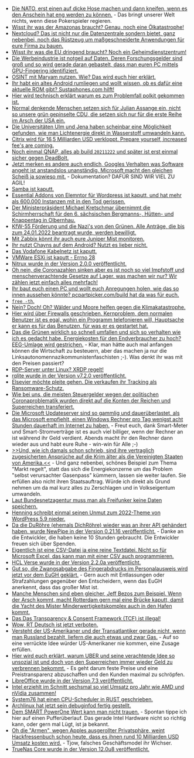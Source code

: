 * [Die NATO, erst einen auf dicke Hose machen und dann kneifen, wenn es den Anschein hat eng werden zu können.](https://blog.fefe.de/?ts=9f085f1e) - Das bringt unserer Welt nichts, wenn diese Pokerspieler regieren.
* [Wisst ihr was der Amazonas braucht? Genau, noch eine Ölkatastrophe!](https://netzfrauen.org/2022/01/31/ecuador-3/)
* [Nextcloud? Das ist nicht nur die Datenzentrale sondern bietet, ganz nebenbei, noch das Rüstzeug um maßgeschneiderte Anwendungen für eure Firma zu bauen.](https://nextcloud.com/blog/community-interview-gestion/)
* [Wisst ihr was die EU dringend braucht? Noch ein Geheimdienstzentrum!](https://netzpolitik.org/2022/strategischer-kompass-eu-soll-neues-geheimdienstzentrum-erhalten/)
* [Die Werbeindustrie ist notgeil auf Daten. Deren Forschungsgelder sind groß und so wird gerade daran gebastelt, dass man euren PC mittels GPU-Fingering identifiziert.](https://www.bleepingcomputer.com/news/security/researchers-use-gpu-fingerprinting-to-track-users-online/)
* [OSINT mit Maryam nutzen. Wie? Das wird euch hier erklärt.](https://scheible.it/kali-linux-tools_maryam/)
* [Ihr habt ein altes Android rumliegen und wollt wissen, ob es dafür eine aktuelle ROM gibt? Sustaphones.com hilft!](https://www.onli-blogging.de/2123/Sustaphones-mit-mehr-Roms-und-Daten-zum-Kopfhoereranschluss.html)
* [Hier wird technisch erklärt warum es zum Problemfall polkit gekommen ist.](https://utcc.utoronto.ca/~cks/space/blog/unix/Argv0IsEasy)
* [Normal denkende Menschen setzen sich für Julian Assange ein, nicht so unsere grün gepinselte CDU, die setzen sich nur für die erste Reihe im Arsch der USA ein.](https://blog.fefe.de/?ts=9f093c66)
* [Die Universitäten Ulm und Jena haben scheinbar eine Möglichkeit gefunden, wie man Lichtenergie direkt in Wasserstoff umwandeln kann.](https://www.sonnenseite.com/de/wissenschaft/gruener-wasserstoff-auf-knopfdruck/)
* [Citrix wird für 16,5 Milliarden USD verkloppt. Prepare yourself, increased fee's are coming.](https://www.borncity.com/blog/2022/02/01/citrix-wird-fr-165-milliarden-dollar-gekauft/)
* [Noch einmal QNAP, alles ab build `20211222` und später ist erst einmal sicher gegen DeadBolt.](https://www.borncity.com/blog/2022/02/01/qnap-deadbolt-angriffe-ber-eine-im-dezember-2021-gepatchte-schwachstelle/)
* [Jetzt merken es andere auch endlich, Googles Verhalten was Software angeht ist anstandslos unanständig. Microsoft macht den gleichen Scheiß ja sowieso mit.](https://www.borncity.com/blog/2022/02/01/entwickelt-sich-der-google-chrome-zum-problembr/) - Dokumentation? DAFÜR SIND WIR VIEL ZU AGIL!
* [Samba ist kaputt.](https://www.bleepingcomputer.com/news/security/samba-bug-can-let-remote-attackers-execute-code-as-root/)
* [Essential Addons von Elemntor für Wordpress ist kaputt, und hat mehr als 600.000 Instanzen mit in den Tod gerissen.](https://www.bleepingcomputer.com/news/security/600k-wordpress-sites-impacted-by-critical-plugin-rce-vulnerability/)
* [Der Ministerpräsident Michael Kretschmar übernimmt die Schirmherrschaft für den 6. sächsischen Bergmanns-, Hütten- und Knappentag in Olbernhau.](https://knappenverein.de/ministerpraesident-uebernimmt-schirmherrschaft-fuer-6-saechsischen-bergmanns-huetten-und-knappentag-in-olbernhau/)
* [KfW-55 Förderung und die Nazi's von den Grünen. Alle Anträge, die bis zum 24.01.2022 beantragt wurde, werden bewilligt.](https://www.sonnenseite.com/de/wirtschaft/loesung-fuer-kfw-gebaeudefoerderung-alle-antraege-bis-24-januar-werden-bewilligt/)
* [Mit Zabbix könnt ihr auch eure Juniper Mist monitoren.](https://blog.zabbix.com/monitoring-juniper-mist-wireless-network/19093/)
* [Ihr nutzt Chayns auf dem Android? Nutzt es lieber nicht.](https://www.kuketz-blog.de/chayns-corona-terminbuchungs-app-mit-deutlichen-verstoessen-gegen-ttdsg-dsgvo/)
* [Das Vodafone Kabelnetz ist kaputt.](https://www.borncity.com/blog/2022/01/31/strung-im-vodafone-kabelnetz-31-1-2022/)
* [VMWare ESXi ist kaputt - Errno 28](http://woshub.com/vmware-esxi-no-space-left-device/)
* [Nitrux wurde in der Version 2.0.0 veröffentlicht.](https://lwn.net/Articles/883323/rss)
* [Oh nein, die Coronazahlen sinken aber es ist noch so viel Impfstoff und menschenverachtende Gesetze auf Lager. was machen wir nur? Wir zählen jetzt einfach alles mehrfach!](https://blog.fefe.de/?ts=9f063d8b)
* [Ihr baut euch einen PC und wollt euch Anregungen holen, wie das so innen aussehen könnte? pcpartpicker.com/build hat da was für euch.](https://pcpartpicker.com/builds/)
* [`free -th`.](https://pimylifeup.com/free-command-linux/)
* [Nein? Doch! Oh? Wälder und Moore helfen gegen die Klimakatastrophe.](https://www.sonnenseite.com/de/umwelt/waelder-und-moore-koennen-uns-helfen/)
* [Hier wird über Firewalls geschrieben. Kernproblem, dem normalen Benutzer ist es egal, wohin ein Programm telefonieren will, Hauptsache er kann es für das Benutzen, für was er es gestartet hat.](https://utcc.utoronto.ca/~cks/space/blog/tech/HostFirewallsLimits)
* [Das die Grünen wirklich so schnell umfallen und sich so verhalten wie ich es gedacht habe. Energiekosten für den Endverbraucher zu hoch? EEG-Umlage wird gestrichen.](https://blog.fefe.de/?ts=9f0494a7) - Klar, man hätte auch mal anfangen können die Wirtschaft zu besteuern, aber das machen ja nur die Linksautonomennazikommunistenfaschisten ;-). Was denkt ihr was mit den Preisen passiert? 
* [RDP-Server unter Linux? XRDP regelt!](http://xrdp.org/)
* [rqlite wurde in der Version v7.2.0 veröffentlicht.](https://github.com/rqlite/rqlite/releases/tag/v7.2.0)
* [Elsevier möchte pleite gehen. Die verkaufen ihr Tracking als Ransomware-Schutz.](https://blog.fefe.de/?ts=9f0492fe)
* [Wie bei uns, die meisten Steuergelder wegen der politischen Coronaproblematik wurden direkt auf die Konten der Reichen und Superreichen transferiert.](https://blog.fefe.de/?ts=9f04e18c)
* [Die Microsoft Updateserver sind so gammlig und dauerüberlastet, als das Microsoft empfiehlt, einen Windows Rechner pro Tag wenigst acht Stunden dauerhaft im Internet zu haben.](https://blog.fefe.de/?ts=9f075d61) - Freut euch, dank Smart-Meter und Smart-Stromverträge ist es auch viel billiger, wenn der Rechner an ist während ihr Geld verdient. Abends macht ihr den Rechner dann wieder aus und habt eure Ruhe - win-win für Alle ;-)
* [>>Und, wie ich damals schon schrieb, sind ihre vertraglich zugesicherten Ansprüche auf die Krim älter als die Vereinigten Staaten von Amerika.<<](https://blog.fefe.de/?ts=9f075b31) - Und ganz nebenbei, schönes Beispiel zum Thema "Markt regelt", statt das sich die Energiekonzerne um das Problem "selbst verursachter Gasenpass" kümmern, lassen sie weiter laufen. Sie erfüllen also nicht ihren Staatsauftrag. Würde ich direkt als Grund nehmen um da mal kurz alles zu Zerschlagen und in Volkseigentum umwandeln.
* [Laut Bundesnetzagentur muss man als Freifunker keine Daten speichern.](https://netzpolitik.org/2022/offene-wlans-keine-speicherpflicht-fuer-freifunk-netze/)
* [Henning schreibt einmal seinen Unmut zum 2022-Theme von WordPress 5.9 nieder.](https://www.henning-uhle.eu/informatik/wordpress-und-bloggen/wordpress-5-9-full-site-editing-oder-lieber-nicht)
* [Da die DuRöhre (ehemals DichRöhre) wieder was an ihrer API gehändert haben, wurde NewPipe in der Version 0.21.16 veröffentlicht.](https://newpipe.net/blog/pinned/release/newpipe-0.21.16-hotfix/) - Danke an die Entwickler, die haben keine 10 Stunden gebraucht. Die Entwickler freuen sich über Spenden.
* [Eigentlich ist eine CSV-Datei ja eine reine Textdatei. Nicht so für Microsoft Excel, das kann man mit einer CSV auch programmieren.](https://www.borncity.com/blog/2022/02/02/schdliche-csv-dateien-knnen-bazarbackdoor-installieren/)
* [HCL Verse wurde in der Version 2.2.0a veröffentlicht.](https://n-komm.de/hcl-verse-on-premises-2-2-0a-fix-release/)
* [Gut so, die Zwangsabgabe des Fingerabdrucks im Personalausweis wird jetzt vor dem EuGH geklärt.](https://netzpolitik.org/2022/personalausweis-zwangsweise-abgabe-der-fingerabdruecke-kommt-vor-den-eugh/) - Gern auch mit Entlassungen oder Strafzahlungen gegenüber den Entscheidern, wenn das EuGH anerkennt, dass das großer Mist ist.
* [Manche Menschen sind eben gleicher, Jeff Bezos zum Beispiel. Wenn der Arsch kommt, macht Rotterdam gern mal eine Brücke kaputt, damit die Yacht des Mister Minderwertigkeitskomplex auch in den Hafen kommt.](https://blog.fefe.de/?ts=9f0437f8)
* [Das Das Transparency & Consent Framework (TCF) ist illegal!](https://blog.fefe.de/?ts=9f043127)
* [Wow, RT Deutsch ist jetzt verboten.](https://blog.fefe.de/?ts=9f04304d)
* [Versteht der US-Amerikaner und der Transatlantiker gerade nicht, wenn man Russland bezahlt, liefern die auch etwas und zwar Gas.](https://blog.fefe.de/?ts=9f05b319) - Auf so eine verrückte Idee würder US-Amerikaner nie kommen, eine Zusage erfüllen.
* [Hier wird euch erklärt, warum UBER und seine verachtende Idee so unsozial ist und doch von den Superreichen immer wieder Geld zu verbrennen bekommt.](https://theweek.com/articles/675434/how-uber-could-become-nightmarish-monopoly) - Es geht darum feste Preise und eine Preistransparenz abzuschaffen und den Kunden maximal zu schröpfen.
* [LibreOffice wurde in der Version 7.3 veröffentlicht.](https://lwn.net/Articles/883542/rss)
* [Intel erziehlt im Schnitt sechsmal so viel Umsatz pro Jahr wie AMD und nVidia zusammen!](https://www.3dcenter.org/news/die-amd-geschaeftsergebnisse-im-vierten-quartal-sowie-gesamtjahr-2021)
* [System76 hat einen CPU-Scheduler in RUST geschrieben.](https://www.phoronix.com/scan.php?page=news_item&px=System76-Scheduler-1.0)
* [Archlinux hat jetzt sein debuginfod fertig gestellt.](https://archlinux.org/news/debug-packages-and-debuginfod/)
* [Dem SMART PowerOne Wert kann man nicht trauen.](https://utcc.utoronto.ca/~cks/space/blog/tech/SMARTWeirdPowerOnHours) - Spontan tippe ich hier auf einen Pufferüberlauf. Das gerade Intel Hardware nicht so richtig kann, oder gern mal Lügt, ist ja bekannt.
* [Oh die "Armen", wegen Apples ausgerollter Privatsphäre, weint Hackfressenbuch schon heute, dass es ihnen rund 10 Milliarden USD Umsatz kosten wird.](https://blog.fefe.de/?ts=9f05476f) - Tjow, falsches Geschäftsmodel ihr Wichser.
* [TrueNas Core wurde in der Version 12.0u8 veröffentlicht.](https://www.truenas.com/docs/releasenotes/core/12.0u8/)
